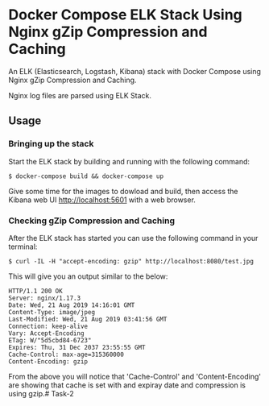 # Docker Compose ELK Stack Using Nginx gZip Compression and Caching

An ELK (Elasticsearch, Logstash, Kibana) stack with Docker Compose using Nginx gZip Compression and Caching.

Nginx log files are parsed using ELK Stack.

## Usage

### Bringing up the stack

Start the ELK stack by building and running with the following command:

```console
$ docker-compose build && docker-compose up
```

Give some time for the images to dowload and build, then access the Kibana web UI
[http://localhost:5601](http://localhost:5601) with a web browser.

### Checking gZip Compression and Caching

After the ELK stack has started you can use the following command in your terminal:

```console
$ curl -IL -H "accept-encoding: gzip" http://localhost:8080/test.jpg
```

This will give you an output similar to the below:

```console
HTTP/1.1 200 OK
Server: nginx/1.17.3
Date: Wed, 21 Aug 2019 14:16:01 GMT
Content-Type: image/jpeg
Last-Modified: Wed, 21 Aug 2019 03:41:56 GMT
Connection: keep-alive
Vary: Accept-Encoding
ETag: W/"5d5cbd84-6723"
Expires: Thu, 31 Dec 2037 23:55:55 GMT
Cache-Control: max-age=315360000
Content-Encoding: gzip
```

From the above you will notice that 'Cache-Control' and 'Content-Encoding' are showing that cache is set with and expiray date and compression is using gzip.# Task-2
